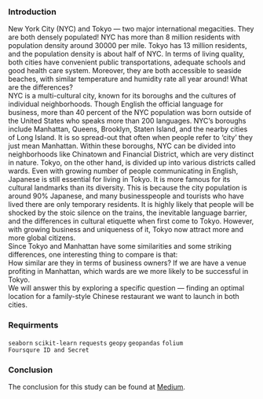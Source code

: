 ### Introduction
New York City (NYC) and Tokyo — two major international megacities. They are both densely populated! NYC has more than 8 million residents with population density around 30000 per mile. Tokyo has 13 million residents, and the population density is about half of NYC. In terms of living quality, both cities have convenient public transportations, adequate schools and good health care system. Moreover, they are both accessible to seaside beaches, with similar temperature and humidity rate all year around! What are the differences?<br/>
NYC is a multi-cultural city, known for its boroughs and the cultures of individual neighborhoods. Though English the official language for business, more than 40 percent of the NYC population was born outside of the United States who speaks more than 200 languages. NYC’s boroughs include Manhattan, Queens, Brooklyn, Staten Island, and the nearby cities of Long Island. It is so spread-out that often when people refer to ‘city’ they just mean Manhattan. Within these boroughs, NYC can be divided into neighborhoods like Chinatown and Financial District, which are very distinct in nature.
Tokyo, on the other hand, is divided up into various districts called wards. Even with growing number of people communicating in English, Japanese is still essential for living in Tokyo. It is more famous for its cultural landmarks than its diversity. This is because the city population is around 90% Japanese, and many businesspeople and tourists who have lived there are only temporary residents. It is highly likely that people will be shocked by the stoic silence on the trains, the inevitable language barrier, and the differences in cultural etiquette when first come to Tokyo. However, with growing business and uniqueness of it, Tokyo now attract more and more global citizens.<br/>
Since Tokyo and Manhattan have some similarities and some striking differences, one interesting thing to compare is that:<br/>
How similar are they in terms of business owners? If we are have a venue profiting in Manhattan, which wards are we more likely to be successful in Tokyo. <br/>
We will answer this by exploring a specific question — finding an optimal location for a family-style Chinese restaurant we want to launch in both cities.

### Requirments
`seaborn`
`scikit-learn`
`requests`
`geopy`
`geopandas`
`folium` <br/>
`Foursqure ID and Secret`

### Conclusion
The conclusion for this study can be found at [Medium](https://medium.com/@xiyuewang/a-battle-of-neighbors-e340a84f44fc). 
